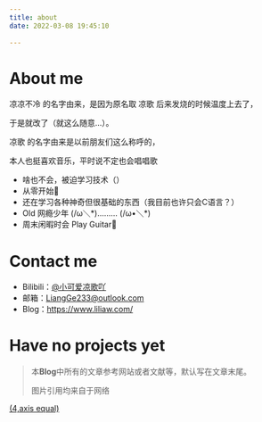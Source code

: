 ```yaml
---
title: about
date: 2022-03-08 19:45:10
  
---
```


# About me

凉凉不冷 的名字由来，是因为原名取 凉歌 后来发烧的时候温度上去了，

于是就改了（就这么随意...）。

凉歌 的名字由来是以前朋友们这么称呼的，

本人也挺喜欢音乐，平时说不定也会唱唱歌

+	啥也不会，被迫学习技术（）
+	从零开始🙏
+	还在学习各种神奇但很基础的东西（我目前也许只会C语言？）
+	Old  网瘾少年 (/ω＼\*)……… (/ω•＼\*)
+	周末闲暇时会 Play Guitar🎸

# Contact me
+	Bilibili：[<u>@小可爱凉歌吖</u>](https://space.bilibili.com/45024635)
+	邮箱：LiangGe233@outlook.com
+	Blog：https://www.liliaw.com/



# Have no projects yet

>   本**Blog**中所有的文章参考网站或者文献等，默认写在文章末尾。
>
>   图片引用均来自于网络





[(4,axis equal)](https://pan.baidu.com/s/1KrjABGWs0c8AJ0aJ1iBf1w?qq-pf-to=pcqq.c2c)